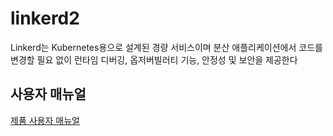 # linkerd2
Linkerd는 Kubernetes용으로 설계된 경량 서비스이며 분산 애플리케이션에서 코드를 변경할 필요 없이 런타임 디버깅, 옵저버빌러티 기능, 안정성 및 보안을 제공한다

## 사용자 매뉴얼
[제품 사용자 매뉴얼](https://osci.atlassian.net/wiki/spaces/PKV/overview)

